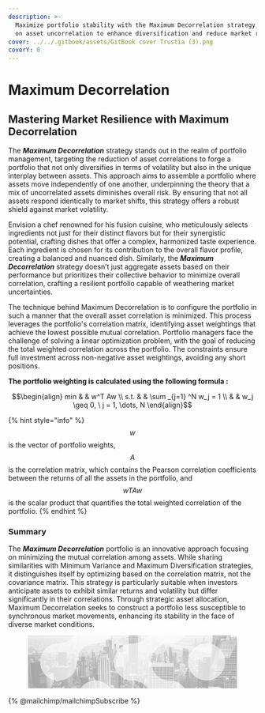 ```yaml
---
description: >-
  Maximize portfolio stability with the Maximum Decorrelation strategy, focusing
  on asset uncorrelation to enhance diversification and reduce market risk
cover: ../../.gitbook/assets/GitBook cover Trustia (3).png
coverY: 0
---
```


# Maximum Decorrelation

## **Mastering Market Resilience with Maximum Decorrelation**

The _**Maximum Decorrelation**_ strategy stands out in the realm of portfolio management, targeting the reduction of asset correlations to forge a portfolio that not only diversifies in terms of volatility but also in the unique interplay between assets. This approach aims to assemble a portfolio where assets move independently of one another, underpinning the theory that a mix of uncorrelated assets diminishes overall risk. By ensuring that not all assets respond identically to market shifts, this strategy offers a robust shield against market volatility.

Envision a chef renowned for his fusion cuisine, who meticulously selects ingredients not just for their distinct flavors but for their synergistic potential, crafting dishes that offer a complex, harmonized taste experience. Each ingredient is chosen for its contribution to the overall flavor profile, creating a balanced and nuanced dish. Similarly, the _**Maximum Decorrelation**_ strategy doesn’t just aggregate assets based on their performance but prioritizes their collective behavior to minimize overall correlation, crafting a resilient portfolio capable of weathering market uncertainties.

The technique behind Maximum Decorrelation is to configure the portfolio in such a manner that the overall asset correlation is minimized. This process leverages the portfolio's correlation matrix, identifying asset weightings that achieve the lowest possible mutual correlation. Portfolio managers face the challenge of solving a linear optimization problem, with the goal of reducing the total weighted correlation across the portfolio. The constraints ensure full investment across non-negative asset weightings, avoiding any short positions.

**The portfolio weighting is calculated using the following formula :**&#x20;

$$\begin{align}         min  & & w^T Aw \\         s.t. & & \sum _{j=1} ^N w_j = 1 \\              & & w_j \geq 0, \ j = 1, \dots, N     \end{align}$$

{% hint style="info" %}
$$w$$ is the vector of portfolio weights, $$A$$ is the correlation matrix, which contains the Pearson correlation coefficients between the returns of all the assets in the portfolio, and $$wTAw$$ is the scalar product that quantifies the total weighted correlation of the portfolio.
{% endhint %}

### **Summary**&#x20;

The _**Maximum Decorrelation**_ portfolio is an innovative approach focusing on minimizing the mutual correlation among assets. While sharing similarities with Minimum Variance and Maximum Diversification strategies, it distinguishes itself by optimizing based on the correlation matrix, not the covariance matrix. This strategy is particularly suitable when investors anticipate assets to exhibit similar returns and volatility but differ significantly in their correlations. Through strategic asset allocation, Maximum Decorrelation seeks to construct a portfolio less susceptible to synchronous market movements, enhancing its stability in the face of diverse market conditions.

<figure><img src="../../.gitbook/assets/bgfooter.webp" alt=""><figcaption></figcaption></figure>

{% @mailchimp/mailchimpSubscribe %}

